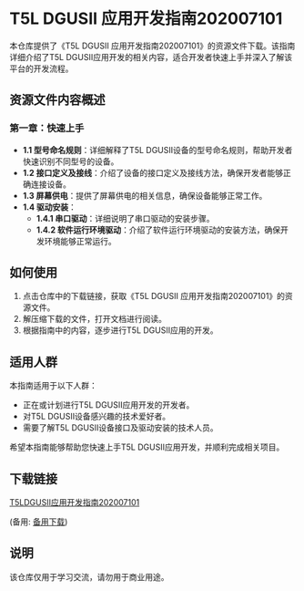 # T5L DGUSII 应用开发指南202007101

本仓库提供了《T5L DGUSII 应用开发指南202007101》的资源文件下载。该指南详细介绍了T5L DGUSII应用开发的相关内容，适合开发者快速上手并深入了解该平台的开发流程。

## 资源文件内容概述

### 第一章：快速上手
- **1.1 型号命名规则**：详细解释了T5L DGUSII设备的型号命名规则，帮助开发者快速识别不同型号的设备。
- **1.2 接口定义及接线**：介绍了设备的接口定义及接线方法，确保开发者能够正确连接设备。
- **1.3 屏幕供电**：提供了屏幕供电的相关信息，确保设备能够正常工作。
- **1.4 驱动安装**：
  - **1.4.1 串口驱动**：详细说明了串口驱动的安装步骤。
  - **1.4.2 软件运行环境驱动**：介绍了软件运行环境驱动的安装方法，确保开发环境能够正常运行。

## 如何使用

1. 点击仓库中的下载链接，获取《T5L DGUSII 应用开发指南202007101》的资源文件。
2. 解压缩下载的文件，打开文档进行阅读。
3. 根据指南中的内容，逐步进行T5L DGUSII应用的开发。

## 适用人群

本指南适用于以下人群：
- 正在或计划进行T5L DGUSII应用开发的开发者。
- 对T5L DGUSII设备感兴趣的技术爱好者。
- 需要了解T5L DGUSII设备接口及驱动安装的技术人员。

希望本指南能够帮助您快速上手T5L DGUSII应用开发，并顺利完成相关项目。

## 下载链接
[T5LDGUSII应用开发指南202007101](https://pan.quark.cn/s/5df7845c0e14) 

(备用: [备用下载](https://pan.baidu.com/s/1mCc9tq7BrOlU3L1ifjCTnQ?pwd=1234))

## 说明

该仓库仅用于学习交流，请勿用于商业用途。
